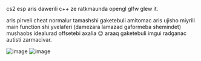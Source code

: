 cs2 esp aris dawerili c++ ze ratkmaunda opengl glfw glew it.

aris pirveli cheat normalur tamashshi gaketebuli amitomac aris ujisho miyrili main function shi yvelaferi (damezara lamazad gaformeba shemindet)\
mushaobs idealurad offsetebi axalia 😉
araaq gaketebuli imgui radganac autisti zarmacivar.




![image](https://github.com/user-attachments/assets/ba96a0b2-b6c9-42f3-b54e-d919e1aff695)
![image](https://github.com/user-attachments/assets/466ab68e-8006-481a-b4f4-75e197cae038)
